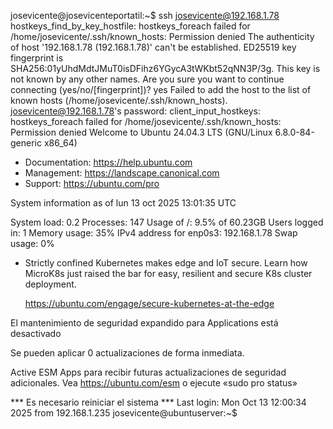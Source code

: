josevicente@josevicenteportatil:~$ ssh josevicente@192.168.1.78
hostkeys_find_by_key_hostfile: hostkeys_foreach failed for /home/josevicente/.ssh/known_hosts: Permission denied
The authenticity of host '192.168.1.78 (192.168.1.78)' can't be established.
ED25519 key fingerprint is SHA256:01yUhdMdtJMuT0isDFihz6YGycA3tWKbt52qNN3P/3g.
This key is not known by any other names.
Are you sure you want to continue connecting (yes/no/[fingerprint])? yes
Failed to add the host to the list of known hosts (/home/josevicente/.ssh/known_hosts).
josevicente@192.168.1.78's password: 
client_input_hostkeys: hostkeys_foreach failed for /home/josevicente/.ssh/known_hosts: Permission denied
Welcome to Ubuntu 24.04.3 LTS (GNU/Linux 6.8.0-84-generic x86_64)

 * Documentation:  https://help.ubuntu.com
 * Management:     https://landscape.canonical.com
 * Support:        https://ubuntu.com/pro

 System information as of lun 13 oct 2025 13:01:35 UTC

  System load:  0.2               Processes:               147
  Usage of /:   9.5% of 60.23GB   Users logged in:         1
  Memory usage: 35%               IPv4 address for enp0s3: 192.168.1.78
  Swap usage:   0%

 * Strictly confined Kubernetes makes edge and IoT secure. Learn how MicroK8s
   just raised the bar for easy, resilient and secure K8s cluster deployment.

   https://ubuntu.com/engage/secure-kubernetes-at-the-edge

El mantenimiento de seguridad expandido para Applications está desactivado

Se pueden aplicar 0 actualizaciones de forma inmediata.

Active ESM Apps para recibir futuras actualizaciones de seguridad adicionales.
Vea https://ubuntu.com/esm o ejecute «sudo pro status»


*** Es necesario reiniciar el sistema ***
Last login: Mon Oct 13 12:00:34 2025 from 192.168.1.235
josevicente@ubuntuserver:~$ 

